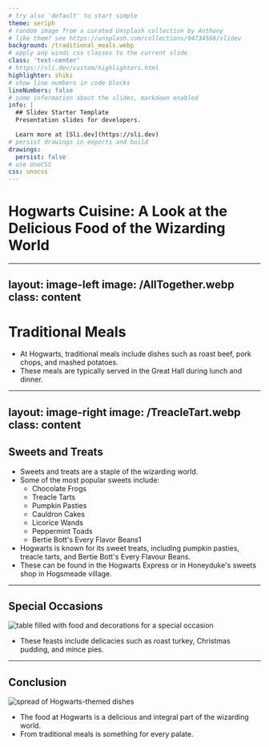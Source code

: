 ```yaml
---
# try also 'default' to start simple
theme: seriph
# random image from a curated Unsplash collection by Anthony
# like them? see https://unsplash.com/collections/94734566/slidev
background: /traditional_meals.webp
# apply any windi css classes to the current slide
class: 'text-center'
# https://sli.dev/custom/highlighters.html
highlighter: shiki
# show line numbers in code blocks
lineNumbers: false
# some information about the slides, markdown enabled
info: |
  ## Slidev Starter Template
  Presentation slides for developers.

  Learn more at [Sli.dev](https://sli.dev)
# persist drawings in exports and build
drawings:
  persist: false
# use UnoCSS
css: unocss
---
```


# Hogwarts Cuisine: A Look at the Delicious Food of the Wizarding World
[//]: # (![banquet table filled with Hogwarts-themed dishes]&#40;/traditional_meals.webp&#41;)

---
layout: image-left
image: /AllTogether.webp
class: content
---

# Traditional Meals
  - At Hogwarts, traditional meals include dishes such as roast beef, pork chops, and mashed potatoes.
  - These meals are typically served in the Great Hall during lunch and dinner.
---
layout: image-right
image: /TreacleTart.webp
class: content
---
## Sweets and Treats
- Sweets and treats are a staple of the wizarding world.
- Some of the most popular sweets include: 
  - Chocolate Frogs
  - Treacle Tarts
  - Pumpkin Pasties
  - Cauldron Cakes
  - Licorice Wands
  - Peppermint Toads
  - Bertie Bott's Every Flavor Beans1
- Hogwarts is known for its sweet treats, including pumpkin pasties, treacle tarts, and Bertie Bott's Every Flavour Beans.
- These can be found in the Hogwarts Express or in Honeyduke's sweets shop in Hogsmeade village.
---

## Special Occasions
![table filled with food and decorations for a special occasion](image-url) 
- These feasts include delicacies such as roast turkey, Christmas pudding, and mince pies.

---

## Conclusion
![spread of Hogwarts-themed dishes](image-url)

- The food at Hogwarts is a delicious and integral part of the wizarding world.
- From traditional meals is something for every palate.

